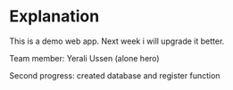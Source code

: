 # Explanation

This is a demo web app. Next week i will upgrade it better.

Team member:
Yerali Ussen  (alone hero)

Second progress: created database and register function
